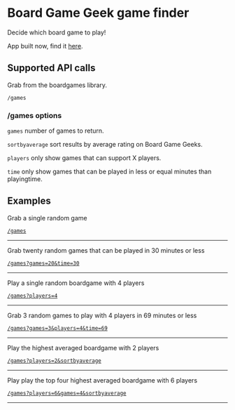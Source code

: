 # Board Game Geek game finder
Decide which board game to play!

App built now, find it [here](http://bit.ly/1vDEvYK).

## Supported API calls

Grab from the boardgames library.

`/games`

### /games options

`games` number of games to return.

`sortbyaverage` sort results by average rating on Board Game Geeks.

`players` only show games that can support X players.

`time` only show games that can be played in less or equal minutes than playingtime.

## Examples

Grab a single random game

[`/games`](http://104.131.118.167:7999/games)

---------------------------------------

Grab twenty random games that can be played in 30 minutes or less

[`/games?games=20&time=30`](http://104.131.118.167:7999/games?games=20&time=30)

---------------------------------------

Play a single random boardgame with 4 players

[`/games?players=4`](http://104.131.118.167:7999/games?players=4)

---------------------------------------

Grab 3 random games to play with 4 players in 69 minutes or less

[`/games?games=3&players=4&time=69`](http://104.131.118.167:7999/games?games=3&players=4&time=69)

---------------------------------------

Play the highest averaged boardgame with 2 players

[`/games?players=2&sortbyaverage`](http://104.131.118.167:7999/games?players=2&sortbyaverage)

---------------------------------------

Play play the top four highest averaged boardgame with 6 players

[`/games?players=6&games=4&sortbyaverage`](http://104.131.118.167:7999/games?players=6&games=4&sortbyaverage)

---------------------------------------
